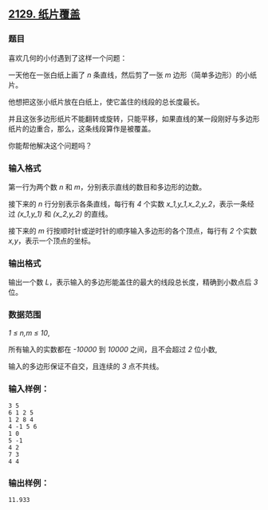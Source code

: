 ## [2129. 纸片覆盖](https://www.acwing.com/problem/content/2131/)

### 题目

喜欢几何的小付遇到了这样一个问题：

一天他在一张白纸上画了 *n* 条直线，然后剪了一张 *m* 边形（简单多边形）的小纸片。

他想把这张小纸片放在白纸上，使它盖住的线段的总长度最长。

并且这张多边形纸片不能翻转或旋转，只能平移，如果直线的某一段刚好与多边形纸片的边重合，那么，这条线段算作是被覆盖。

你能帮他解决这个问题吗？

### 输入格式

第一行为两个数 *n* 和 *m*，分别表示直线的数目和多边形的边数。

接下来的 *n* 行分别表示各条直线，每行有 *4* 个实数 *x_1,y_1,x_2,y_2*，表示一条经过 *(x_1,y_1)* 和 *(x_2,y_2)* 的直线。

接下来的 *m* 行按顺时针或逆时针的顺序输入多边形的各个顶点，每行有 *2* 个实数 *x,y*，表示一个顶点的坐标。

### 输出格式

输出一个数 *L*，表示输入的多边形能盖住的最大的线段总长度，精确到小数点后 *3* 位。

### 数据范围

*1 ≤ n,m ≤ 10*,

所有输入的实数都在 *-10000* 到 *10000* 之间，且不会超过 *2* 位小数,

输入的多边形保证不自交，且连续的 *3* 点不共线。

### 输入样例：

```
3 5
6 1 2 5
1 2 8 4
4 -1 5 6
1 0
5 -1
4 2
7 3
4 4
```

### 输出样例：

```
11.933
```
